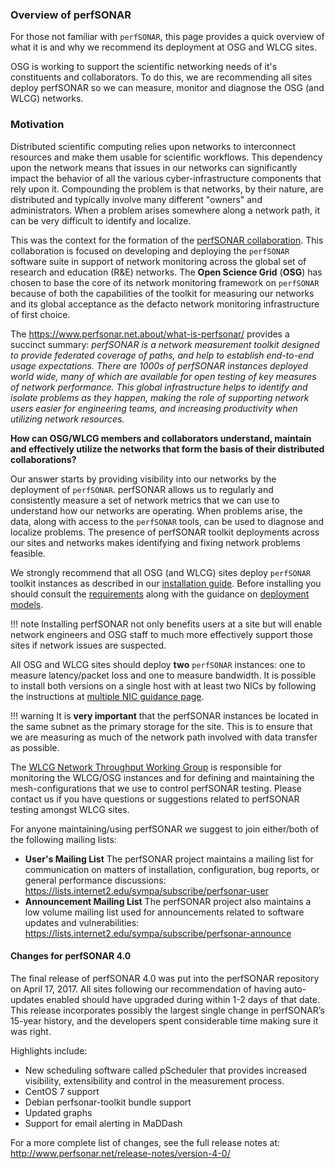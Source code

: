 ### Overview of perfSONAR

For those not familiar with `perfSONAR`, this page provides a quick overview of what it is and why we recommend its deployment at OSG and WLCG sites.

OSG is working to support the scientific networking needs of it's constituents and collaborators. To do this, we are recommending all sites deploy perfSONAR so we can measure, monitor and diagnose the OSG (and WLCG) networks.

### Motivation
Distributed scientific computing relies upon networks to interconnect resources and make them usable for scientific workflows. This dependency upon the network means that issues in our networks can significantly impact the behavior of all the various cyber-infrastructure components that rely upon it. Compounding the problem is that networks, by their nature, are distributed and typically involve many different "owners" and administrators. When a problem arises somewhere along a network path, it can be very difficult to identify and localize.

This was the context for the formation of the [perfSONAR collaboration](https://www.perfsonar.net/about/mission-statement). This collaboration is focused on developing and deploying the `perfSONAR` software suite in support of network monitoring across the global set of research and education (R&E) networks. The **Open Science Grid** (**OSG**) has chosen to base the core of its network monitoring framework on `perfSONAR` because of both the capabilities of the toolkit for measuring our networks and its global acceptance as the defacto network monitoring infrastructure of first choice.

The <https://www.perfsonar.net.about/what-is-perfsonar/> provides a succinct summary: *perfSONAR is a network measurement toolkit designed to provide federated coverage of paths, 
and help to establish end-to-end usage expectations. There are 1000s of perfSONAR instances deployed world wide, many of which are available for open testing of key measures of network 
performance. This global infrastructure helps to identify and isolate problems as they happen, making the role of supporting network users easier for engineering teams, and increasing 
productivity when utilizing network resources.*

**How can OSG/WLCG members and collaborators understand, maintain and effectively utilize the networks that form the basis of their distributed collaborations?**

Our answer starts by providing visibility into our networks by the deployment of `perfSONAR`. perfSONAR allows us to regularly and consistently measure a set of network metrics that we can use to understand how our networks are operating. When problems arise, the data, along with access to the `perfSONAR` tools, can be used to diagnose and localize problems. The presence of perfSONAR toolkit deployments across our sites and networks makes identifying and fixing network problems feasible.

We strongly recommend that all OSG (and WLCG) sites deploy `perfSONAR` toolkit instances as described in our [installation guide](installation). Before installing you should consult the [requirements](deployment-models) along with the guidance on [deployment models](deployment-models). 

!!! note
	Installing perfSONAR not only benefits users at a site but will enable network engineers and OSG staff to much more effectively support those sites if network issues are suspected.

All OSG and WLCG sites should deploy **two** `perfSONAR` instances: one to measure latency/packet loss and one to measure bandwidth. 
It is possible to install both versions on a single host with at least two NICs by following the instructions at [multiple NIC guidance page](multiple-nic-guidance). 

!!! warning
	It is **very important** that the perfSONAR instances be located in the same subnet as the primary storage for the site. 
	This is to ensure that we are measuring as much of the network path involved with data transfer as possible.

The [WLCG Network Throughput Working Group](https://twiki.cern.ch/twiki/bin/view/LCG/NetworkTransferMetrics) is responsible for monitoring the WLCG/OSG instances and for defining and maintaining the mesh-configurations that we use to control perfSONAR testing. Please contact us if you have questions or suggestions related to perfSONAR testing amongst WLCG sites.

For anyone maintaining/using perfSONAR we suggest to join either/both of the following mailing lists:

-   **User's Mailing List** The perfSONAR project maintains a mailing list for communication on matters of installation, configuration, bug reports, or general performance discussions: <https://lists.internet2.edu/sympa/subscribe/perfsonar-user>
-   **Announcement Mailing List** The perfSONAR project also maintains a low volume mailing list used for announcements related to software updates and vulnerabilities: <https://lists.internet2.edu/sympa/subscribe/perfsonar-announce>

#### Changes for perfSONAR 4.0

The final release of perfSONAR 4.0 was put into the perfSONAR repository on April 17, 2017. All sites following our recommendation of having auto-updates enabled should have upgraded during within 1-2 days of that date. This release incorporates possibly the largest single change in perfSONAR’s 15-year history, and the developers spent considerable time making sure it was right.

Highlights include:

-   New scheduling software called pScheduler that provides increased visibility, extensibility and control in the measurement process.
-   CentOS 7 support
-   Debian perfsonar-toolkit bundle support
-   Updated graphs
-   Support for email alerting in MaDDash

For a more complete list of changes, see the full release notes at: <http://www.perfsonar.net/release-notes/version-4-0/>

